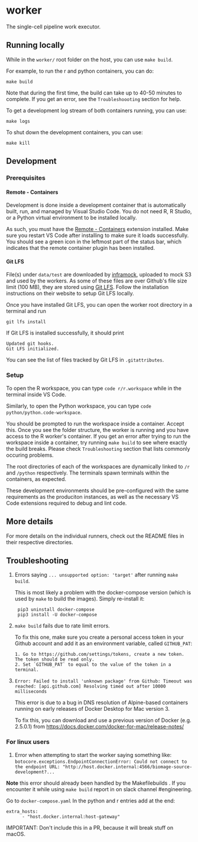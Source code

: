 # worker

The single-cell pipeline work executor.

## Running locally

While in the `worker/` root folder on the host, you can use `make build`.

For example, to run the r and python containers, you can do:

    make build


Note that during the first time, the build can take up to 40-50 minutes to complete.
If you get an error, see the `Troubleshoooting` section for help.

To get a development log stream of both containers running, you can use:

    make logs

To shut down the development containers, you can use:

    make kill

## Development

### Prerequisites

#### Remote - Containers
Development is done inside a development container that is automatically built,
run, and managed by Visual Studio Code. You do not need R, R Studio, or a Python
virtual environment to be installed locally.

As such, you must have the
[Remote - Containers](https://marketplace.visualstudio.com/items?itemName=ms-vscode-remote.remote-containers)
extension installed. Make sure you restart VS Code after installing to make sure it
loads successfully. You should see a green icon in the leftmost part of the status bar,
which indicates that the remote container plugin has been installed.

#### Git LFS
File(s) under `data/test` are downloaded by [inframock](https://github.com/biomage-ltd/inframock), uploaded to mock S3 and used by the workers. As some of these files are over Github's file size limit (100 MB), they are stored using [Git LFS](https://git-lfs.github.com/). Follow the installation instructions on their website to setup Git LFS locally.

Once you have installed Git LFS, you can open the worker root directory in a terminal and run 

```
git lfs install
```

If Git LFS is installed successfully, it should print

```
Updated git hooks.
Git LFS initialized.
```

You can see the list of files tracked by Git LFS in `.gitattributes`.

### Setup

To open the R workspace, you can type `code r/r.workspace` while in the terminal inside
VS Code.

Similarly, to open the Python workspace, you can type `code python/python.code-workspace`.

You should be prompted to run the workspace inside a container. Accept this. Once
you see the folder structure, the worker is running and you have access to the
R worker's container. If you get an error after trying to run the workspace inside a
container, try running `make build` to see where exactly the build breaks.
Please check `Troubleshooting` section that lists commonly occuring problems.

The root directories of each of the workspaces are dynamically linked to `/r` and `/python`
respectively. The terminals spawn terminals within the containers, as expected.

These development environments should be pre-configured with the same requirements as the
produciton instances, as well as the necessary VS Code extensions required to debug and
lint code.

## More details

For more details on the individual runners, check out the README files in their respective directories.

## Troubleshooting

1.  Errors saying `... unsupported option: 'target'` after running `make build`.

    This is most likely a problem with the docker-compose version (which is used by `make` to build the images). Simply re-install it:

         pip3 uninstall docker-compose
         pip3 install -U docker-compose

2.  `make build` fails due to rate limit errors.

    To fix this one, make sure you create a personal access token in your Github account and
    add it as an environment variable, called `GITHUB_PAT`:

        1. Go to https://github.com/settings/tokens, create a new token. The token should be read only.
        2. Set `GITHUB_PAT` to equal to the value of the token in a terminal.

3.  `Error: Failed to install 'unknown package' from Github: Timeout was reached: [api.github.com] Resolving timed out after 10000 milliseconds`

    This error is due to a bug in DNS resolution of Alpine-based containers running on early releases of Docker Desktop for Mac version 3.

    To fix this, you can download and use a previous version of Docker (e.g. 2.5.0.1) from https://docs.docker.com/docker-for-mac/release-notes/
    
### For linux users

1. Error when attempting to start the worker saying something like:
`botocore.exceptions.EndpointConnectionError: Could not connect to the endpoint URL: "http://host.docker.internal:4566/biomage-source-development?...`

**Note** this error should already been handled by the Makefilebuilds . If you encounter it while using `make build` report in on slack channel #engineering.

Go to `docker-compose.yaml`
In the python and r entries add at the end:

```
extra_hosts:
      - "host.docker.internal:host-gateway"
```

IMPORTANT: Don't include this in a PR, because it will break stuff on macOS.